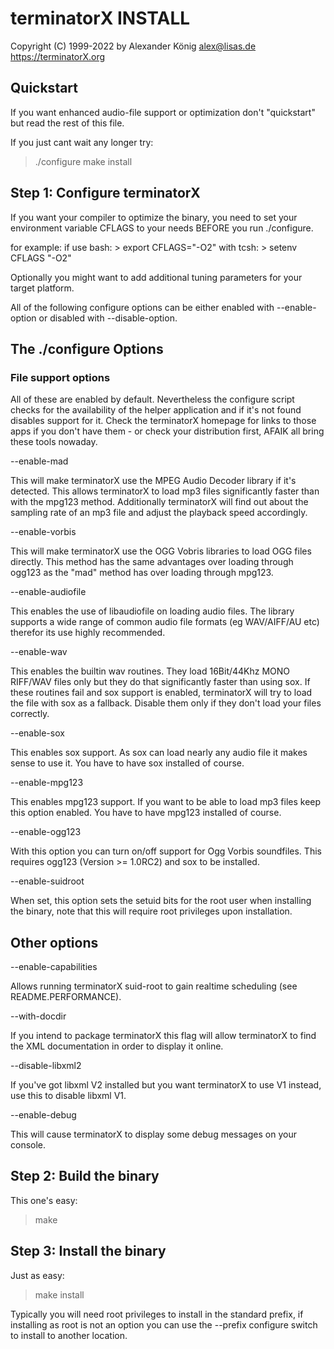 terminatorX INSTALL
===================

Copyright (C) 1999-2022 by Alexander König <alex@lisas.de>
https://terminatorX.org

Quickstart
----------

If you want enhanced audio-file support or optimization don't
"quickstart" but read the rest of this file.

If you just cant wait any longer try:
> ./configure
> make install

Step 1: Configure terminatorX
-----------------------------

If you want your compiler to optimize the binary, you need to set your
environment variable CFLAGS to your needs BEFORE you run ./configure.

for example:
if use bash: > export CFLAGS="-O2"
with tcsh:   > setenv CFLAGS "-O2"

Optionally you might want to add additional tuning parameters for
your target platform.

All of the following configure options can be either enabled with
--enable-option or disabled with --disable-option.

The ./configure Options
-----------------------

### File support options

All of these are enabled by default. Nevertheless the configure
script checks for the availability of the helper application
and if it's not found disables support for it. Check the
terminatorX homepage for links to those apps if you don't have
them - or check your distribution first, AFAIK all bring these
tools nowaday.

--enable-mad

This will make terminatorX use the MPEG Audio Decoder library if
it's detected. This allows terminatorX to load mp3 files
significantly faster than with the mpg123 method. Additionally
terminatorX will find out about the sampling rate of an mp3 file
and adjust the playback speed accordingly.

--enable-vorbis

This will make terminatorX use the OGG Vobris libraries to load
OGG files directly. This method has the same advantages over
loading through ogg123 as the "mad" method has over loading
through mpg123.

--enable-audiofile

This enables the use of libaudiofile on loading audio files.
The library supports a wide range of common audio file formats
(eg WAV/AIFF/AU etc) therefor its use highly recommended.

--enable-wav

This enables the builtin wav routines. They load 16Bit/44Khz
MONO RIFF/WAV files only but they do that significantly faster
than using sox. If these routines fail and sox support is
enabled, terminatorX will try to load the file with sox as
a fallback. Disable them only if they don't load your files
correctly.

--enable-sox

This enables sox support. As sox can load nearly any audio file
it makes sense to use it. You have to have sox installed of
course.

--enable-mpg123

This enables mpg123 support. If you want to be able to load mp3
files keep this option enabled. You have to have mpg123
installed of course.

--enable-ogg123

With this option you can turn on/off support for Ogg Vorbis
soundfiles. This requires ogg123 (Version >= 1.0RC2) and
sox to be installed.

--enable-suidroot

When set, this option sets the setuid bits for the root user when
installing the binary, note that this will require root privileges
upon installation.

## Other options

--enable-capabilities

Allows running terminatorX suid-root to gain realtime scheduling
(see README.PERFORMANCE).

--with-docdir

If you intend to package terminatorX this flag will allow
terminatorX to find the XML documentation in order to display
it online.

--disable-libxml2

If you've got libxml V2 installed but you want terminatorX to
use V1 instead, use this to disable libxml V1.

--enable-debug

This will cause terminatorX to display some debug messages on
your console.

Step 2: Build the binary
------------------------

This one's easy:
> make

Step 3: Install the binary
--------------------------

Just as easy:
> make install

Typically you will need root privileges to install in the standard prefix,
if installing as root is not an option you can use the --prefix configure
switch to install to another location.

